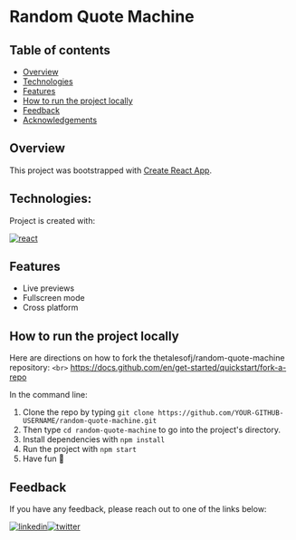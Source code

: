 # Random Quote Machine

## Table of contents

* [Overview](#overview)
* [Technologies](#technologies)
* [Features](#features)
* [How to run the project locally](#how-to-run-the-project-locally)
* [Feedback](#feedback)
* [Acknowledgements](#acknowledgements)

## Overview

This project was bootstrapped with [Create React App](https://github.com/facebook/create-react-app).

## Technologies:

Project is created with:

[![react](https://img.shields.io/badge/react-8034A9?style=for-the-badge&logo=react&logoColor=white)](https://github.com/search?q=user%3Athetalesofj+language%3Areact)

## Features

- Live previews
- Fullscreen mode
- Cross platform

## How to run the project locally

Here are directions on how to fork the thetalesofj/random-quote-machine repository:
`<br>`
https://docs.github.com/en/get-started/quickstart/fork-a-repo

In the command line:

1. Clone the repo by typing `git clone https://github.com/YOUR-GITHUB-USERNAME/random-quote-machine.git`
2. Then type `cd random-quote-machine` to go into the project's directory.
3. Install dependencies with `npm install`
4. Run the project with `npm start`
5. Have fun 🚀

## Feedback

If you have any feedback, please reach out to one of the links below:

[![linkedin](https://img.shields.io/badge/linkedin-0A66C2?style=for-the-badge&logo=linkedin&logoColor=white)](https://www.linkedin.com/in/jeremiah-haastrup/)[![twitter](https://img.shields.io/badge/twitter-1DA1F2?style=for-the-badge&logo=twitter&logoColor=white)](https://twitter.com/thetalesofj)
